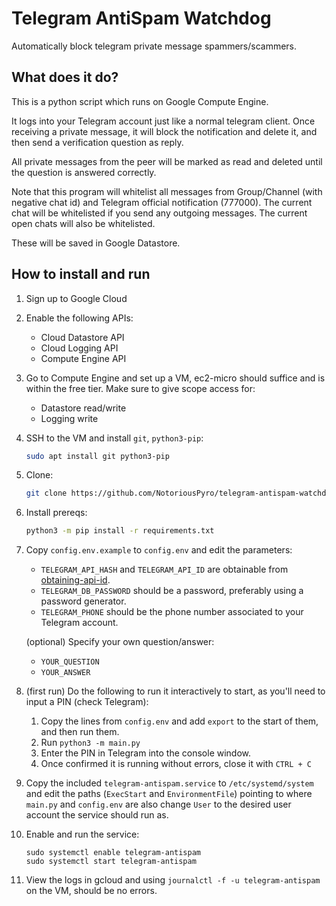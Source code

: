# Telegram AntiSpam Watchdog

Automatically block telegram private message spammers/scammers.

## What does it do?

This is a python script which runs on Google Compute Engine.

It logs into your Telegram account just like a normal telegram client. Once receiving a private message, it will block the notification and delete it, and then send a verification question as reply.

All private messages from the peer will be marked as read and deleted until the question is answered correctly.

Note that this program will whitelist all messages from Group/Channel (with negative chat id) and Telegram official notification (777000). The current chat will be whitelisted if you send any outgoing messages. The current open chats will also be whitelisted.

These will be saved in Google Datastore.

## How to install and run

1. Sign up to Google Cloud
2. Enable the following APIs:
    * Cloud Datastore API
    * Cloud Logging API
    * Compute Engine API
3. Go to Compute Engine and set up a VM, ec2-micro should suffice and is within the free tier. Make sure to give scope access for:
    * Datastore read/write
    * Logging write
4. SSH to the VM and install `git`, `python3-pip`:
    ```bash
    sudo apt install git python3-pip
    ```
5. Clone:
    ```bash
    git clone https://github.com/NotoriousPyro/telegram-antispam-watchdog.git
    ```
6. Install prereqs:
    ```bash
    python3 -m pip install -r requirements.txt
    ```
7. Copy `config.env.example` to `config.env` and edit the parameters:
    * `TELEGRAM_API_HASH` and `TELEGRAM_API_ID` are obtainable from [obtaining-api-id](https://core.telegram.org/api/obtaining_api_id#obtaining-api-id).
    * `TELEGRAM_DB_PASSWORD` should be a password, preferably using a password generator.
    * `TELEGRAM_PHONE` should be the phone number associated to your Telegram account.

    (optional) Specify your own question/answer:
    * `YOUR_QUESTION`
    * `YOUR_ANSWER`
8. (first run) Do the following to run it interactively to start, as you'll need to input a PIN (check Telegram):
    1. Copy the lines from `config.env` and add `export` to the start of them, and then run them.
    2. Run `python3 -m main.py`
    3. Enter the PIN in Telegram into the console window.
    4. Once confirmed it is running without errors, close it with `CTRL + C`
9. Copy the included `telegram-antispam.service` to `/etc/systemd/system` and edit the paths (`ExecStart` and `EnvironmentFile`) pointing to where `main.py` and `config.env` are also change `User` to the desired user account the service should run as.
10. Enable and run the service:
    ```
    sudo systemctl enable telegram-antispam
    sudo systemctl start telegram-antispam
    ```
11. View the logs in gcloud and using `journalctl -f -u telegram-antispam` on the VM, should be no errors.

